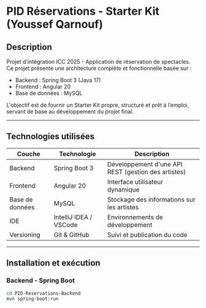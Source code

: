 #  PID Réservations - Starter Kit (Youssef Qarnouf)

##  Description
Projet d'intégration ICC 2025 - Application de réservation de spectacles.  
Ce projet présente une architecture complète et fonctionnelle basée sur :
- Backend : Spring Boot 3 (Java 17)
- Frontend : Angular 20
- Base de données : MySQL

L'objectif est de fournir un Starter Kit propre, structuré et prêt à l’emploi, servant de base au développement du projet final.

---

##  Technologies utilisées

| Couche | Technologie | Description |
|--------|--------------|--------------|
| Backend | Spring Boot 3 | Développement d'une API REST (gestion des artistes) |
| Frontend | Angular 20 | Interface utilisateur dynamique |
| Base de données | MySQL | Stockage des informations sur les artistes |
| IDE | IntelliJ IDEA / VSCode | Environnements de développement |
| Versioning | Git & GitHub | Suivi et publication du code |

---

##  Installation et exécution

###  Backend - Spring Boot
```bash
cd PID-Reservations-Backend
mvn spring-boot:run
